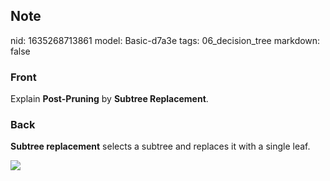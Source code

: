 ## Note
nid: 1635268713861
model: Basic-d7a3e
tags: 06_decision_tree
markdown: false

### Front
Explain <b>Post-Pruning</b> by <b>Subtree Replacement</b>.

### Back
<b>Subtree replacement</b> selects a subtree and replaces it with a
single leaf.
<div><img src=
paste-d04853ebfba39b3936da8838ff763044a8a79a26.jpg></div>
